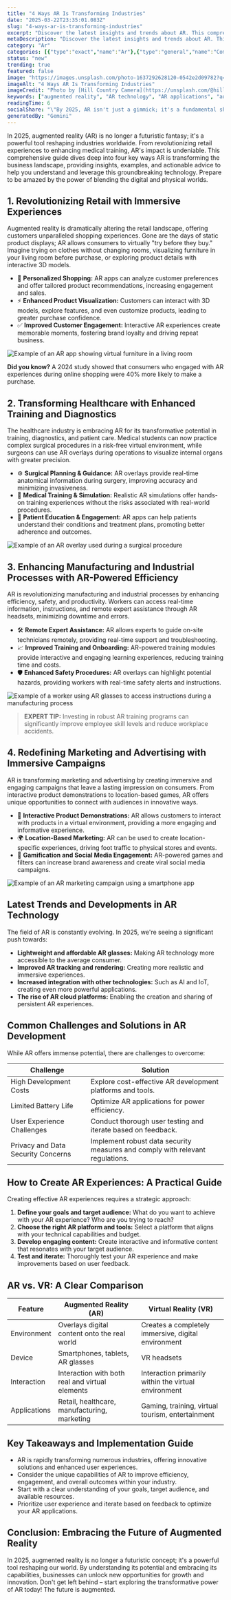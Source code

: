```yaml
---
title: "4 Ways AR Is Transforming Industries"
date: "2025-03-22T23:35:01.083Z"
slug: "4-ways-ar-is-transforming-industries"
excerpt: "Discover the latest insights and trends about AR. This comprehensive guide covers everything you need to know about AR in 2025."
metaDescription: "Discover the latest insights and trends about AR. This comprehensive guide covers everything you need to know about AR in 2025."
category: "Ar"
categories: [{"type":"exact","name":"Ar"},{"type":"general","name":"Computing"},{"type":"medium","name":"Software Engineering"},{"type":"specific","name":"3D Rendering"},{"type":"niche","name":"Spatial Computing"}]
status: "new"
trending: true
featured: false
image: "https://images.unsplash.com/photo-1637292628120-0542e2d09782?q=85&w=1200&fit=max&fm=webp&auto=compress"
imageAlt: "4 Ways AR Is Transforming Industries"
imageCredit: "Photo by [Hill Country Camera](https://unsplash.com/@hillcountry_camera) on Unsplash"
keywords: ["augmented reality", "AR technology", "AR applications", "augmented reality examples", "best AR apps", "AR development cost", "future of augmented reality", "augmented reality marketing", "how to create AR experiences", "AR vs VR"]
readingTime: 6
socialShare: "\"By 2025, AR isn't just a gimmick; it's a fundamental shift in how we interact with the world, impacting everything from shopping to surgery.\""
generatedBy: "Gemini"
---
```




In 2025, augmented reality (AR) is no longer a futuristic fantasy; it's a powerful tool reshaping industries worldwide.  From revolutionizing retail experiences to enhancing medical training, AR's impact is undeniable. This comprehensive guide dives deep into four key ways AR is transforming the business landscape, providing insights, examples, and actionable advice to help you understand and leverage this groundbreaking technology.  Prepare to be amazed by the power of blending the digital and physical worlds.

## 1. Revolutionizing Retail with Immersive Experiences

Augmented reality is dramatically altering the retail landscape, offering customers unparalleled shopping experiences.  Gone are the days of static product displays; AR allows consumers to virtually "try before they buy."  Imagine trying on clothes without changing rooms, visualizing furniture in your living room before purchase, or exploring product details with interactive 3D models.

* 🔑 **Personalized Shopping:** AR apps can analyze customer preferences and offer tailored product recommendations, increasing engagement and sales.
* ⚡ **Enhanced Product Visualization:**  Customers can interact with 3D models, explore features, and even customize products, leading to greater purchase confidence.
* ✅ **Improved Customer Engagement:** Interactive AR experiences create memorable moments, fostering brand loyalty and driving repeat business.

![Example of an AR app showing virtual furniture in a living room](https://images.unsplash.com/photo-1600442716034-40e3e96baa2c?q=85&w=1200&fit=max&fm=webp&auto=compress)

**Did you know?**  A 2024 study showed that consumers who engaged with AR experiences during online shopping were 40% more likely to make a purchase.

## 2. Transforming Healthcare with Enhanced Training and Diagnostics

The healthcare industry is embracing AR for its transformative potential in training, diagnostics, and patient care.  Medical students can now practice complex surgical procedures in a risk-free virtual environment, while surgeons can use AR overlays during operations to visualize internal organs with greater precision.

* ⚙️ **Surgical Planning & Guidance:** AR overlays provide real-time anatomical information during surgery, improving accuracy and minimizing invasiveness.
* 🧠 **Medical Training & Simulation:**  Realistic AR simulations offer hands-on training experiences without the risks associated with real-world procedures.
* 💊 **Patient Education & Engagement:** AR apps can help patients understand their conditions and treatment plans, promoting better adherence and outcomes.

![Example of an AR overlay used during a surgical procedure](https://images.unsplash.com/photo-1600096194101-cce68857691f?q=85&w=1200&fit=max&fm=webp&auto=compress)

## 3. Enhancing Manufacturing and Industrial Processes with AR-Powered Efficiency

AR is revolutionizing manufacturing and industrial processes by enhancing efficiency, safety, and productivity.  Workers can access real-time information, instructions, and remote expert assistance through AR headsets, minimizing downtime and errors.

* 🛠️ **Remote Expert Assistance:** AR allows experts to guide on-site technicians remotely, providing real-time support and troubleshooting.
* 📈 **Improved Training and Onboarding:** AR-powered training modules provide interactive and engaging learning experiences, reducing training time and costs.
* 🛡️ **Enhanced Safety Procedures:** AR overlays can highlight potential hazards, providing workers with real-time safety alerts and instructions.

![Example of a worker using AR glasses to access instructions during a manufacturing process](https://images.unsplash.com/photo-1637292628120-0542e2d09782?q=85&w=1200&fit=max&fm=webp&auto=compress)

> **EXPERT TIP:**  Investing in robust AR training programs can significantly improve employee skill levels and reduce workplace accidents.

## 4. Redefining Marketing and Advertising with Immersive Campaigns

AR is transforming marketing and advertising by creating immersive and engaging campaigns that leave a lasting impression on consumers.  From interactive product demonstrations to location-based games, AR offers unique opportunities to connect with audiences in innovative ways.

* 🎯 **Interactive Product Demonstrations:**  AR allows customers to interact with products in a virtual environment, providing a more engaging and informative experience.
* 🌍 **Location-Based Marketing:**  AR can be used to create location-specific experiences, driving foot traffic to physical stores and events.
* 📱 **Gamification and Social Media Engagement:**  AR-powered games and filters can increase brand awareness and create viral social media campaigns.

![Example of an AR marketing campaign using a smartphone app](https://images.unsplash.com/photo-1690726995704-0472ecb55c06?q=85&w=1200&fit=max&fm=webp&auto=compress)

## Latest Trends and Developments in AR Technology

The field of AR is constantly evolving. In 2025, we're seeing a significant push towards:

* **Lightweight and affordable AR glasses:**  Making AR technology more accessible to the average consumer.
* **Improved AR tracking and rendering:** Creating more realistic and immersive experiences.
* **Increased integration with other technologies:**  Such as AI and IoT, creating even more powerful applications.
* **The rise of AR cloud platforms:**  Enabling the creation and sharing of persistent AR experiences.

## Common Challenges and Solutions in AR Development

While AR offers immense potential, there are challenges to overcome:

| Challenge                     | Solution                                                                     |
|------------------------------|-----------------------------------------------------------------------------|
| High Development Costs        | Explore cost-effective AR development platforms and tools.                  |
| Limited Battery Life          | Optimize AR applications for power efficiency.                               |
| User Experience Challenges     | Conduct thorough user testing and iterate based on feedback.                 |
| Privacy and Data Security Concerns | Implement robust data security measures and comply with relevant regulations. |

## How to Create AR Experiences: A Practical Guide

Creating effective AR experiences requires a strategic approach:

1. **Define your goals and target audience:** What do you want to achieve with your AR experience?  Who are you trying to reach?
2. **Choose the right AR platform and tools:**  Select a platform that aligns with your technical capabilities and budget.
3. **Develop engaging content:**  Create interactive and informative content that resonates with your target audience.
4. **Test and iterate:**  Thoroughly test your AR experience and make improvements based on user feedback.

## AR vs. VR: A Clear Comparison

| Feature       | Augmented Reality (AR)                               | Virtual Reality (VR)                                   |
|---------------|-------------------------------------------------------|--------------------------------------------------------|
| Environment   | Overlays digital content onto the real world          | Creates a completely immersive, digital environment     |
| Device        | Smartphones, tablets, AR glasses                     | VR headsets                                             |
| Interaction   | Interaction with both real and virtual elements      | Interaction primarily within the virtual environment     |
| Applications  | Retail, healthcare, manufacturing, marketing           | Gaming, training, virtual tourism, entertainment          |

## Key Takeaways and Implementation Guide

* AR is rapidly transforming numerous industries, offering innovative solutions and enhanced user experiences.
* Consider the unique capabilities of AR to improve efficiency, engagement, and overall outcomes within your industry.
* Start with a clear understanding of your goals, target audience, and available resources.
* Prioritize user experience and iterate based on feedback to optimize your AR applications.

## Conclusion: Embracing the Future of Augmented Reality

In 2025, augmented reality is no longer a futuristic concept; it's a powerful tool reshaping our world. By understanding its potential and embracing its capabilities, businesses can unlock new opportunities for growth and innovation.  Don't get left behind – start exploring the transformative power of AR today!  The future is augmented.
